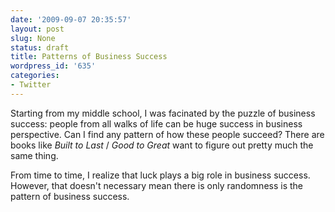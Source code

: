 ```yaml
---
date: '2009-09-07 20:35:57'
layout: post
slug: None
status: draft
title: Patterns of Business Success
wordpress_id: '635'
categories:
- Twitter
---
```


Starting from my middle school, I was facinated by the puzzle of business success: people from all walks of life can be huge success in business perspective. Can I find any pattern of how these people succeed? There are books like _Built to Last_ / _Good to Great_ want to figure out pretty much the same thing.

From time to time, I realize that luck plays a big role in business success. However, that doesn't necessary mean there is only randomness is the pattern of business success.

